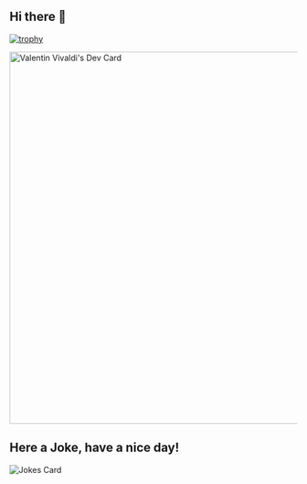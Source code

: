 ## Hi there 👋

<!--
**valenvivaldi/valenvivaldi** is a ✨ _special_ ✨ repository because its `README.md` (this file) appears on your GitHub profile.
-->
[![trophy](https://github-profile-trophy.vercel.app/?username=valenvivaldi&theme=onedark)](https://github.com/ryo-ma/github-profile-trophy)

<a href="https://app.daily.dev/valentinvivaldi"><img src="https://api.daily.dev/devcards/v2/dZtZgFUS5B9cIcnYUDjn2.png?r=73k&type=wide" width="652" alt="Valentin Vivaldi's Dev Card"/></a>


<!-- Markdown -->
## Here a Joke, have a nice day!
![Jokes Card](https://readme-jokes.vercel.app/api)
